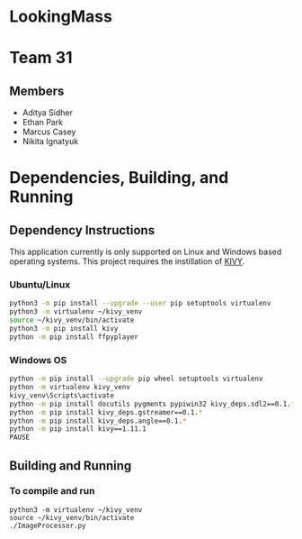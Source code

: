# LookingMass

# Team 31

## Members
* Aditya Sidher
* Ethan Park
* Marcus Casey
* Nikita Ignatyuk


# Dependencies, Building, and Running

## Dependency Instructions
This application currently is only supported on Linux and Windows based operating systems. This project requires the instillation of [KIVY](https://kivy.org/doc/stable/installation/installation-linux.html#installation-linux). 

### Ubuntu/Linux
```bash
python3 -m pip install --upgrade --user pip setuptools virtualenv
python3 -m virtualenv ~/kivy_venv
source ~/kivy_venv/bin/activate
python3 -m pip install kivy
python -m pip install ffpyplayer
```
### Windows OS
```bash
python -m pip install --upgrade pip wheel setuptools virtualenv
python -m virtualenv kivy_venv
kivy_venv\Scripts\activate
python -m pip install docutils pygments pypiwin32 kivy_deps.sdl2==0.1.* kivy_deps.glew==0.1.*
python -m pip install kivy_deps.gstreamer==0.1.*
python -m pip install kivy_deps.angle==0.1.*
python -m pip install kivy==1.11.1
PAUSE
```

## Building and Running

### To compile and run
```
python3 -m virtualenv ~/kivy_venv
source ~/kivy_venv/bin/activate
./ImageProcessor.py
```

